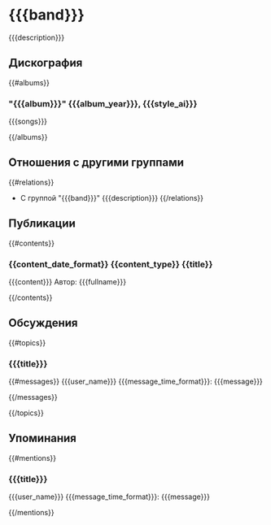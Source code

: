 # {{{band}}}

{{{description}}}

## Дискография

{{#albums}}
### "{{{album}}}" {{{album_year}}}, {{{style_ai}}}

{{{songs}}}

{{/albums}}

## Отношения с другими группами

{{#relations}}
* C группой "{{{band}}}" {{{description}}}
{{/relations}}

## Публикации

{{#contents}}
### {{content_date_format}} {{content_type}} {{title}}

{{{content}}}
Автор: {{{fullname}}}

{{/contents}}

## Обсуждения

{{#topics}}
### {{{title}}}

{{#messages}}
{{{user_name}}} {{{message_time_format}}}:
{{{message}}}

{{/messages}}

{{/topics}}

## Упоминания

{{#mentions}}
### {{{title}}}

{{{user_name}}} {{{message_time_format}}}:
{{{message}}}

{{/mentions}}
